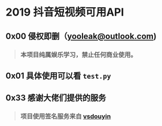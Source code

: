 
# 2019 抖音短视频可用API

## 0x00 侵权即删（yooleak@outlook.com)
>### 本项目纯属娱乐学习，禁止任何商业使用。

## 0x01 具体使用可以看 `test.py`

## 0x33 感谢大佬们提供的服务
> ### **项目使用签名服务来自 [vsdouyin](https://github.com/vsdouyin/douyin-service)**
